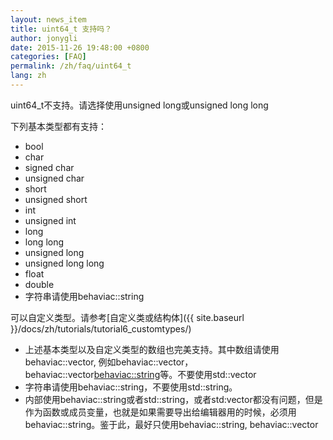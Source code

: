 ```yaml
---
layout: news_item
title: uint64_t 支持吗？
author: jonygli
date: 2015-11-26 19:48:00 +0800
categories: [FAQ]
permalink: /zh/faq/uint64_t
lang: zh
---
```


uint64_t不支持。请选择使用unsigned long或unsigned long long

下列基本类型都有支持：

 - bool
 - char
 - signed char
 - unsigned char
 - short
 - unsigned short
 - int
 - unsigned int
 - long
 - long long
 - unsigned long
 - unsigned long long
 - float
 - double
 - 字符串请使用behaviac::string

可以自定义类型。请参考[自定义类或结构体]({{ site.baseurl }}/docs/zh/tutorials/tutorial6_customtypes/)

 - 上述基本类型以及自定义类型的数组也完美支持。其中数组请使用behaviac::vector, 例如behaviac::vector<bool>，behaviac::vector<behaviac::string>等。不要使用std::vector
 - 字符串请使用behaviac::string，不要使用std::string。
 - 内部使用behaviac::string或者std::string，或者std:vector都没有问题，但是作为函数或成员变量，也就是如果需要导出给编辑器用的时候，必须用behaviac::string。鉴于此，最好只使用behaviac::string, behaviac::vector
